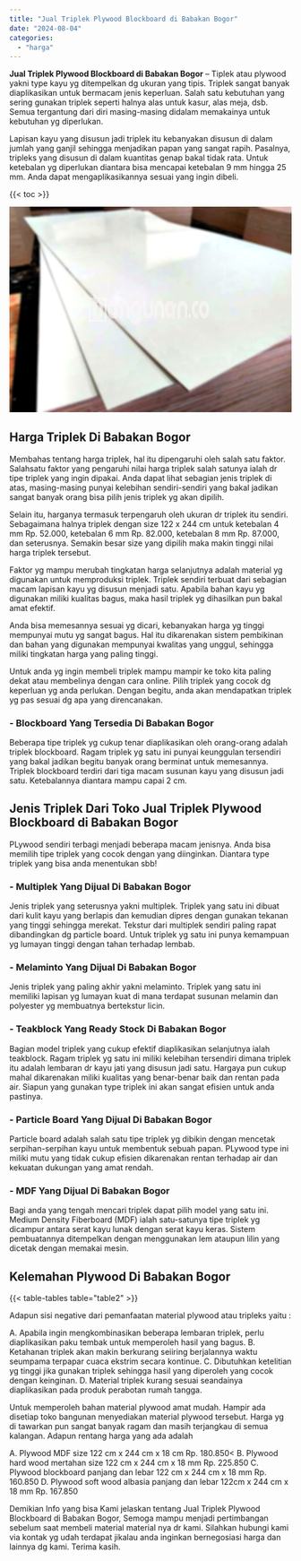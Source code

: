 ```yaml
---
title: "Jual Triplek Plywood Blockboard di Babakan Bogor"
date: "2024-08-04"
categories: 
  - "harga"
---
```


**Jual Triplek Plywood Blockboard di Babakan Bogor** – Tiplek atau plywood yakni type kayu yg ditempelkan dg ukuran yang tipis. Triplek sangat banyak diaplikasikan untuk bermacam jenis keperluan. Salah satu kebutuhan yang sering gunakan triplek seperti halnya alas untuk kasur, alas meja, dsb. Semua tergantung dari diri masing-masing didalam memakainya untuk kebutuhan yg diperlukan.

Lapisan kayu yang disusun jadi triplek itu kebanyakan disusun di dalam jumlah yang ganjil sehingga menjadikan papan yang sangat rapih. Pasalnya, tripleks yang disusun di dalam kuantitas genap bakal tidak rata. Untuk ketebalan yg diperlukan diantara bisa mencapai ketebalan 9 mm hingga 25 mm. Anda dapat mengaplikasikannya sesuai yang ingin dibeli.

{{< toc >}}

![Jual Triplek Plywood Blockboard di Babakan Bogor](/images/jual-triplek-murah-43.png)

## Harga Triplek Di Babakan Bogor

Membahas tentang harga triplek, hal itu dipengaruhi oleh salah satu faktor. Salahsatu faktor yang pengaruhi nilai harga triplek salah satunya ialah dr tipe triplek yang ingin dipakai. Anda dapat lihat sebagian jenis triplek di atas, masing-masing punyai kelebihan sendiri-sendiri yang bakal jadikan sangat banyak orang bisa pilih jenis triplek yg akan dipilih.

Selain itu, harganya termasuk terpengaruh oleh ukuran dr triplek itu sendiri. Sebagaimana halnya triplek dengan size 122 x 244 cm untuk ketebalan 4 mm Rp. 52.000, ketebalan 6 mm Rp. 82.000, ketebalan 8 mm Rp. 87.000, dan seterusnya. Semakin besar size yang dipilih maka makin tinggi nilai harga triplek tersebut.

Faktor yg mampu merubah tingkatan harga selanjutnya adalah material yg digunakan untuk memproduksi triplek. Triplek sendiri terbuat dari sebagian macam lapisan kayu yg disusun menjadi satu. Apabila bahan kayu yg digunakan miliki kualitas bagus, maka hasil triplek yg dihasilkan pun bakal amat efektif.

Anda bisa memesannya sesuai yg dicari, kebanyakan harga yg tinggi mempunyai mutu yg sangat bagus. Hal itu dikarenakan sistem pembikinan dan bahan yang digunakan mempunyai kwalitas yang unggul, sehingga miliki tingkatan harga yang paling tinggi.

Untuk anda yg ingin membeli triplek mampu mampir ke toko kita paling dekat atau membelinya dengan cara online. Pilih triplek yang cocok dg keperluan yg anda perlukan. Dengan begitu, anda akan mendapatkan triplek yg pas sesuai dg apa yang direncanakan.

### \- Blockboard Yang Tersedia Di Babakan Bogor

Beberapa tipe triplek yg cukup tenar diaplikasikan oleh orang-orang adalah triplek blockboard. Ragam triplek yg satu ini punyai keunggulan tersendiri yang bakal jadikan begitu banyak orang berminat untuk memesannya. Triplek blockboard terdiri dari tiga macam susunan kayu yang disusun jadi satu. Ketebalannya diantara mampu capai 2 cm.

## Jenis Triplek Dari Toko Jual Triplek Plywood Blockboard di Babakan Bogor

PLywood sendiri terbagi menjadi beberapa macam jenisnya. Anda bisa memilih tipe triplek yang cocok dengan yang diinginkan. Diantara type triplek yang bisa anda menentukan sbb!

### \- Multiplek Yang Dijual Di Babakan Bogor

Jenis triplek yang seterusnya yakni multiplek. Triplek yang satu ini dibuat dari kulit kayu yang berlapis dan kemudian dipres dengan gunakan tekanan yang tinggi sehingga merekat. Tekstur dari multiplek sendiri paling rapat dibandingkan dg particle board. Untuk triplek yg satu ini punya kemampuan yg lumayan tinggi dengan tahan terhadap lembab.

### \- Melaminto Yang Dijual Di Babakan Bogor

Jenis triplek yang paling akhir yakni melaminto. Triplek yang satu ini memiliki lapisan yg lumayan kuat di mana terdapat susunan melamin dan polyester yg membuatnya bertekstur licin.

### \- Teakblock Yang Ready Stock Di Babakan Bogor

Bagian model triplek yang cukup efektif diaplikasikan selanjutnya ialah teakblock. Ragam triplek yg satu ini miliki kelebihan tersendiri dimana triplek itu adalah lembaran dr kayu jati yang disusun jadi satu. Hargaya pun cukup mahal dikarenakan miliki kualitas yang benar-benar baik dan rentan pada air. Siapun yang gunakan type triplek ini akan sangat efisien untuk anda pastinya.

### \- Particle Board Yang Dijual Di Babakan Bogor

Particle board adalah salah satu tipe triplek yg dibikin dengan mencetak serpihan-serpihan kayu untuk membentuk sebuah papan. PLywood type ini miliki mutu yang tidak cukup efisien dikarenakan rentan terhadap air dan kekuatan dukungan yang amat rendah.

### \- MDF Yang Dijual Di Babakan Bogor

Bagi anda yang tengah mencari triplek dapat pilih model yang satu ini. Medium Density Fiberboard (MDF) ialah satu-satunya tipe triplek yg dicampur antara serat kayu lunak dengan serat kayu keras. Sistem pembuatannya ditempelkan dengan menggunakan lem ataupun lilin yang dicetak dengan memakai mesin.

## Kelemahan Plywood Di Babakan Bogor

{{< table-tables table="table2" >}}

Adapun sisi negative dari pemanfaatan material plywood atau tripleks yaitu :

A. Apabila ingin mengkombinasikan beberapa lembaran triplek, perlu diaplikasikan paku tembak untuk memperoleh hasil yang bagus. B. Ketahanan triplek akan makin berkurang seiiring berjalannya waktu seumpama terpapar cuaca ekstrim secara kontinue. C. Dibutuhkan ketelitian yg tinggi jika gunakan triplek sehingga hasil yang diperoleh yang cocok dengan keinginan. D. Material triplek kurang sesuai seandainya diaplikasikan pada produk perabotan rumah tangga.

Untuk memperoleh bahan material plywood amat mudah. Hampir ada disetiap toko bangunan menyediakan material plywood tersebut. Harga yg di tawarkan pun sangat banyak ragam dan masih terjangkau di semua kalangan. Adapun rentang harga yang ada adalah

A. Plywood MDF size 122 cm x 244 cm x 18 cm Rp. 180.850< B. Plywood hard wood mertahan size 122 cm x 244 cm x 18 mm Rp. 225.850 C. Plywood blockboard panjang dan lebar 122 cm x 244 cm x 18 mm Rp. 160.850 D. Plywood soft wood albasia panjang dan lebar 122cm x 244 cm x 18 mm Rp. 167.850

Demikian Info yang bisa Kami jelaskan tentang Jual Triplek Plywood Blockboard di Babakan Bogor, Semoga mampu menjadi pertimbangan sebelum saat membeli material material nya dr kami. Silahkan hubungi kami via kontak yg udah terdapat jikalau anda inginkan bernegosiasi harga dan lainnya dg kami. Terima kasih.
